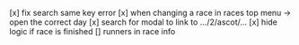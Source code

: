 [x] fix search same key error
[x] when changing a race in races top menu -> open the correct day
[x] search for modal to link to .../2/ascot/...
[x] hide logic if race is finished
[] runners in race info































































































